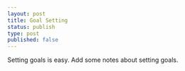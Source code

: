 ```yaml
---
layout: post
title: Goal Setting
status: publish
type: post
published: false
---
```


Setting goals is easy.
Add some notes about setting goals.
